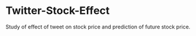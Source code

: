 # Twitter-Stock-Effect
Study of effect of tweet on stock price and prediction of future stock price.
